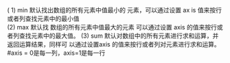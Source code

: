 ( 1) min 默认找出数组的所有元素中值最小的 元素，可以通过设置 ax is 值来按行或者列查找元素中的最小值  
(2) max 默认找 数组的所有元素中值最大的元素 可以通过设置 axis 的值来按行或者列查找元素中的最大值。
(3) sum 默认对数组中的所有元素进行求和运算，并返回运算结果，同样可 以通过设置axis 的值来按行或者列对元素进行求和运算。
#axis = 0是每一列，axis=1是每一行
